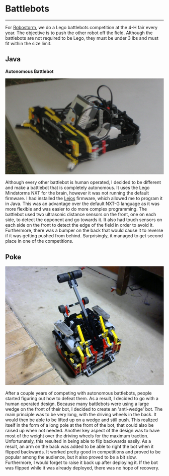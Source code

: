 # Battlebots
---

For [Robostorm](robostorm.md), we do a Lego battlebots competition at the 4-H fair every year. The objective is to push the other robot off the field. Although the battlebots are not required to be Lego, they must be under 3 lbs and must fit within the size limit.

## Java

**Autonomous Battlebot**

![Java Image](img/battlebot.png)

Although every other battlebot is human operated, I decided to be different and make a battlebot that is completely autonomous. It uses the Lego Mindstorms NXT for the brain, however it was not running the default firmware. I had installed the [Lejos](http://www.lejos.org/) firmware, which allowed me to program it in Java. This was an advantage over the default NXT-G language as it was more flexible and was easier to do more complex programming. The battlebot used two ultrasonic distance sensors on the front, one on each side, to detect the opponent and go towards it. It also had touch sensors on each side on the front to detect the edge of the field in order to avoid it. Furthermore, there was a bumper on the back that would cause it to reverse if it was getting pushed from behind. Surprisingly, it managed to get second place in one of the competitions.


## Poke

![Poke Image](img/battlebotside.jpg)

After a couple years of competing with autonomous battlebots, people started figuring out how to defeat them. As a result, I decided to go with a human operated design. Because many battlebots were using a large wedge on the front of their bot, I decided to create an 'anti-wedge' bot. The main principle was to be very long, with the driving wheels in the back. It would then be able to be lifted up on a wedge and still push. This realized itself in the form of a long pole at the front of the bot, that could also be raised up when not needed. Another key aspect of the design was to have most of the weight over the driving wheels for the maximum traction. Unfortunately, this resulted in being able to flip backwards easily. As a result, an arm on the back was added to be able to right the bot when it flipped backwards. It worked pretty good in competitions and proved to be popular among the audience, but it also proved to be a bit slow. Furthermore, I would forget to raise it back up after deploying it. If the bot was flipped while it was already deployed, there was no hope of recovery.
